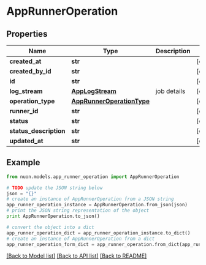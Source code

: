 # AppRunnerOperation


## Properties

Name | Type | Description | Notes
------------ | ------------- | ------------- | -------------
**created_at** | **str** |  | [optional] 
**created_by_id** | **str** |  | [optional] 
**id** | **str** |  | [optional] 
**log_stream** | [**AppLogStream**](AppLogStream.md) | job details | [optional] 
**operation_type** | [**AppRunnerOperationType**](AppRunnerOperationType.md) |  | [optional] 
**runner_id** | **str** |  | [optional] 
**status** | **str** |  | [optional] 
**status_description** | **str** |  | [optional] 
**updated_at** | **str** |  | [optional] 

## Example

```python
from nuon.models.app_runner_operation import AppRunnerOperation

# TODO update the JSON string below
json = "{}"
# create an instance of AppRunnerOperation from a JSON string
app_runner_operation_instance = AppRunnerOperation.from_json(json)
# print the JSON string representation of the object
print AppRunnerOperation.to_json()

# convert the object into a dict
app_runner_operation_dict = app_runner_operation_instance.to_dict()
# create an instance of AppRunnerOperation from a dict
app_runner_operation_form_dict = app_runner_operation.from_dict(app_runner_operation_dict)
```
[[Back to Model list]](../README.md#documentation-for-models) [[Back to API list]](../README.md#documentation-for-api-endpoints) [[Back to README]](../README.md)


